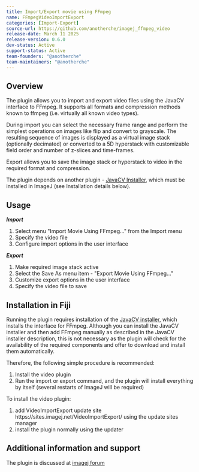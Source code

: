 ```yaml
---
title: Import/Export movie using FFmpeg
name: FFmpegVideoImportExport
categories: [Import-Export]
source-url: https://github.com/anotherche/imagej_ffmpeg_video
release-date: March 11 2025
release-version: 0.6.0
dev-status: Active
support-status: Active
team-founders: "@anotherche"
team-maintainers: "@anotherche"
---
```


## Overview

The plugin allows you to import and export video files using the JavaCV interface to FFmpeg. 
It supports all formats and compression methods known to ffmpeg (i.e. virtually all known video types).

During import you can select the necessary frame range and perform the simplest operations on images like flip and convert to grayscale.
The resulting sequence of images is displayed as a virtual image stack (optionally decimated) or converted to a 5D hyperstack with customizable field order and number of z-slices and time-frames.

Export allows you to save the image stack or hyperstack to video in the required format and compression.

The plugin depends on another plugin - [JavaCV Installer](https://imagej.net/plugins/javacv-installer), which must be installed in ImageJ (see Installation details below). 

## Usage

***Import***

1. Select menu "Import Movie Using FFmpeg..." from the Import menu
2. Specify the video file
3. Configure import options in the user interface

***Export***

1. Make required image stack active
2. Select the Save As menu item - "Export Movie Using FFmpeg..."
3. Customize export options in the user interface
4. Specify the video file to save

## Installation in Fiji

Running the plugin requires installation of the [JavaCV installer](https://imagej.net/plugins/javacv-installer), which installs the interface for FFmpeg.
Although you can install the JavaCV installer and then add FFmpeg manually as described in the JavaCV installer description, 
this is not necessary as the plugin will check for the availability of the required components and offer to download and install them automatically.

Therefore, the following simple procedure is recommended:
<ol>
  <li>Install the video plugin </li>
  <li>Run the import or export command, and the plugin will install everything by itself (several restarts of ImageJ will be required) </li>
</ol>

To install the video plugin:
<ol>
  <li>add VideoImportExport update site https://sites.imagej.net/VideoImportExport/ using the update sites manager </li>
  <li>install the plugin normally using the updater </li>
</ol>


## Additional information and support

The plugin is discussed at [imagej forum](https://forum.image.sc/t/plugins-for-reading-and-writing-compressed-video/8777)
